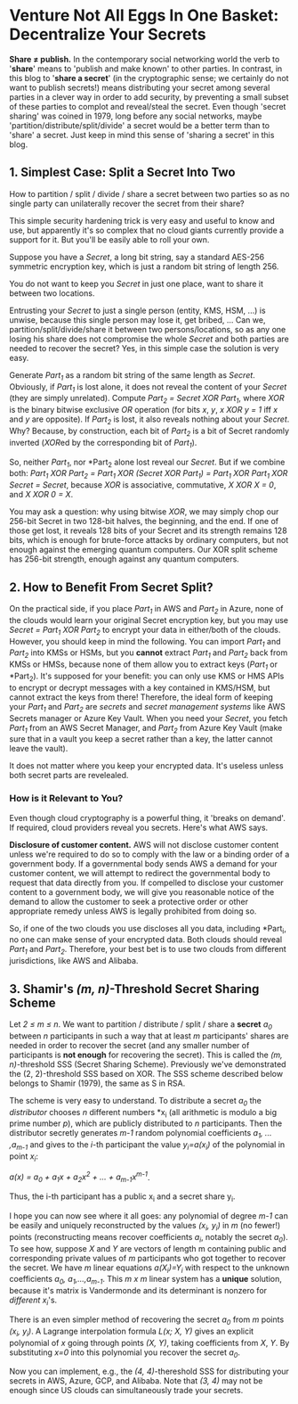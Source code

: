 # Venture Not All Eggs In One Basket: Decentralize Your Secrets

**Share &#x2260; publish.**
In the contemporary social networking world the verb to '**share**' means to
'publish and make known' to other parties. In contrast, in this blog to
'**share a secret**' (in the cryptographic sense; we certainly do not want to
publish secrets!) means distributing your secret among several parties in 
a clever way in order to add security,
by preventing a small subset of these parties to complot and reveal/steal
the secret. Even though 'secret sharing' was 
coined in 1979, long before any social networks, maybe
'partition/distribute/split/divide' a secret would be a better term than to
'share' a secret. Just keep in mind this sense of 'sharing a secret' in this
blog.


## 1. Simplest Case: Split a Secret Into Two

How to partition / split / divide / share a secret between two parties so as 
no single party can unilaterally recover the secret from their share?

This simple security hardening trick is very easy and useful to know
and use, but apparently it's so complex that no cloud giants currently 
provide a support for it. But you'll be easily able to roll your own.

Suppose you have a *Secret*, a long bit string, say a standard AES-256
symmetric encryption key, which is just a random bit string of length 256. 

You do not want to keep you *Secret* in just one place, want to share it between 
two locations.

Entrusting your *Secret* to just a single person (entity, KMS, HSM, ...)
is unwise, because this single person may lose it, get bribed, ... Can
we, partition/split/divide/share it between two persons/locations, 
so as any one losing his share does not compromise the whole *Secret*
and both parties are needed to recover the secret? Yes, in this simple
case the solution is very easy.

Generate *Part<sub>1</sub>* as a random bit string of the same length 
as *Secret*. Obviously, if *Part<sub>1</sub>* is lost alone, 
it does not reveal the content of your 
*Secret* (they are simply unrelated). Compute 
*Part<sub>2</sub> = Secret XOR Part<sub>1</sub>*,
where *XOR* is the binary bitwise exclusive *OR* operation (for bits *x*, *y*,
*x XOR y = 1* iff *x* and *y* are opposite). If *Part<sub>2</sub>* 
is lost, it also
reveals nothing about your *Secret*. Why? Because, by construction, each bit
of *Part<sub>2</sub>* is a bit of Secret randomly inverted (*XOR*ed by the
corresponding bit of *Part<sub>1</sub>*).

So, neither *Part<sub>1</sub>*, nor *Part<sub>2</sub> 
alone lost reveal our *Secret*. But if we combine both: 
*Part<sub>1</sub> XOR Part<sub>2</sub> = Part<sub>1</sub> XOR 
(Secret XOR Part<sub>1</sub>) = Part<sub>1</sub>
XOR Part<sub>1</sub> XOR Secret = Secret*, because *XOR* is associative,
commutative, *X XOR X = 0*, and *X XOR 0 = X*.

You may ask a question: why using bitwise *XOR*, we may simply chop our
256-bit Secret in two 128-bit halves, the beginning, and the end. If
one of those get lost, it reveals 128 bits of your Secret and its
strength remains 128 bits, which is enough for brute-force attacks by
ordinary computers, but not enough against the emerging quantum
computers. Our XOR split scheme has 256-bit strength, enough against
any quantum computers.


## 2. How to Benefit From Secret Split?

On the practical side, if you place *Part<sub>1</sub>* in AWS
and *Part<sub>2</sub>* in Azure,
none of the clouds would learn your original Secret encryption key,
but you may use *Secret = Part<sub>1</sub> XOR Part<sub>2</sub>* 
to encrypt your data in
either/both of the clouds. However, you should keep in mind the
following. You can import *Part<sub>1</sub>* and 
*Part<sub>2</sub>* into KMSs or HSMs, but you
**cannot** extract *Part<sub>1</sub>* and *Part<sub>2</sub>* 
back from KMSs or HMSs, because none of
them allow you to extract keys (*Part<sub>1</sub>* or 
*Part<sub>2</sub>). It's supposed for
your benefit: you can only use KMS or HMS APIs to encrypt or decrypt
messages with a key contained in KMS/HSM, but cannot extract the keys from
there! Therefore, the ideal form of keeping your *Part<sub>1</sub>* 
and *Part<sub>2</sub>* are
*secrets* and *secret management systems* like AWS Secrets manager or Azure
Key Vault. When you need your *Secret*, you fetch 
*Part<sub>1</sub>* from an AWS
Secret Manager, and *Part<sub>2</sub>* from 
Azure Key Vault (make sure that in a
vault you keep a secret rather than a key, the latter cannot leave the
vault).

It does not matter where you keep your encrypted data. It's useless
unless both secret parts are revelealed.


### How is it Relevant to You?

Even though cloud cryptography is a powerful thing, it 'breaks on demand'. If
required, cloud providers reveal you secrets. Here's what AWS says.


**Disclosure of customer content.**
AWS will not disclose customer content unless we're required to do so
to comply with the law or a binding order of a government body. If a
governmental body sends AWS a demand for your customer content, we
will attempt to redirect the governmental body to request that data
directly from you. If compelled to disclose your customer content to a
government body, we will give you reasonable notice of the demand to
allow the customer to seek a protective order or other appropriate
remedy unless AWS is legally prohibited from doing so.

So, if one of the two clouds you use discloses all you data, including
*Part<sub>i</sub>, no one can make sense of your encrypted data. Both clouds
should reveal *Part<sub>1</sub>* and *Part<sub>2<sub>*. 
Therefore, your best bet is to use two
clouds from different jurisdictions, like AWS and Alibaba.


## 3. Shamir's *(m, n)*-Threshold Secret Sharing Scheme

Let *2 &#x2264; m &#x2264; n*. We want to partition / distribute / 
split / share a **secret** *a<sub>0</sub>* between *n* participants 
in such a way that at least *m*
participants' shares are needed in order to recover the secret (and
any smaller number of participants is **not enough** for recovering the
secret). This is called the *(m, n)*-threshold SSS (Secret Sharing
Scheme). Previously we've demonstrated the (2, 2)-threshold SSS based
on XOR. The SSS scheme described below belongs to Shamir (1979), the
same as S in RSA.

The scheme is very easy to understand. To distribute a secret 
*a<sub>0</sub>* the
*distributor* chooses *n* different numbers *x<sub>i</sub> (all 
arithmetic is modulo a big prime number *p*), which are publicly
distributed to *n* participants. Then the distributor secretly
generates *m-1* random polynomial coefficients 
*a<sub>1</sub>, ... ,a<sub>m-1</sub>* and gives
to the *i*-th participant the value 
*y<sub>i</sub>=a(x<sub>i</sub>)* of the polynomial in point 
*x<sub>i</sub>*:

*a(x) = a<sub>0</sub> + a<sub>1</sub>x + a<sub>2</sub>x<sup>2</sup> + ... + 
a<sub>m-1</sub>x<sup>m-1</sup>*.

Thus, the i-th participant has a public x<sub>i</sub> and a secret 
share y<sub>i</sub>.

I hope you can now see where it all goes: any polynomial of degree *m-1* 
can be easily and uniquely reconstructed by the values 
*(x<sub>i</sub>, y<sub>i</sub>)* in *m* (no fewer!) points 
(reconstructing means recover coefficients *a<sub>i</sub>*, notably
the secret *a<sub>0</sub>*). To see how, suppose *X* and *Y* are vectors of
length m containing public and corresponding private values of *m*
participants who got together to recover the secret. We have *m*
linear equations *a(X<sub>i</sub>)=Y<sub>i</sub>* with respect 
to the unknown coefficients
*a<sub>0</sub>, a<sub>1</sub>,...,a<sub>m-1</sub>*. This *m x m* 
linear system has a **unique** solution,
because it's matrix is Vandermonde and its determinant is nonzero for
*different* *x<sub>i</sub>*'s.

There is an even simpler method of recovering the secret *a<sub>0</sub>* 
from *m* points *(x<sub>i</sub>, y<sub>i</sub>)*. 
A Lagrange interpolation formula *L(x; X, Y)* gives
an explicit polynomial of *x* going through points *(X, Y)*, taking
coefficients from *X*, *Y*. By substituting *x=0* into this polynomial
you recover the secret *a<sub>0</sub>*.

Now you can implement, e.g., the *(4, 4)*-thereshold SSS for distributing 
your secrets in AWS, Azure, GCP, and Alibaba. Note that *(3, 4)* may not be 
enough since US clouds can simultaneously trade your secrets.
